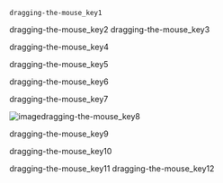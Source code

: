 ```ngMeta
dragging-the-mouse_key1
```

dragging-the-mouse_key2
dragging-the-mouse_key3


dragging-the-mouse_key4


dragging-the-mouse_key5


dragging-the-mouse_key6



dragging-the-mouse_key7


![image](assets/000015.jpg)dragging-the-mouse_key8


dragging-the-mouse_key9


dragging-the-mouse_key10


dragging-the-mouse_key11
dragging-the-mouse_key12
